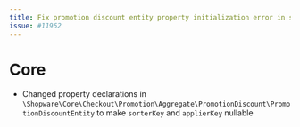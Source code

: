 ```yaml
---
title: Fix promotion discount entity property initialization error in shopping cart
issue: #11962
---
```

# Core
* Changed property declarations in `\Shopware\Core\Checkout\Promotion\Aggregate\PromotionDiscount\PromotionDiscountEntity` to make `sorterKey` and `applierKey` nullable
